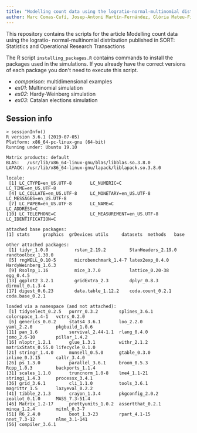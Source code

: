 ```yaml
---
title: "Modelling count data using the logratio-normal-multinomial distribution"
author: Marc Comas-Cufí, Josep-Antoni Martín-Fernández, Glòria Mateu-Figueras, Javier Palarea-Albaladejo
---
```


This repository contains the scripts for the article Modelling count data using the logratio- normal-multinomial distribution published in SORT: Statistics and Operational Research Transactions

The R script `installing_packages.R` contains commands to install the packages used in the simulations. If you already have the correct versions of each package you don't need to execute this script.

* _comparison_: multidimensional examples
* _ex01_: Multinomial simulation
* _ex02_: Hardy-Weinberg simulation
* _ex03_: Catalan elections simulation


## Session info

```
> sessionInfo()
R version 3.6.1 (2019-07-05)
Platform: x86_64-pc-linux-gnu (64-bit)
Running under: Ubuntu 19.10

Matrix products: default
BLAS:   /usr/lib/x86_64-linux-gnu/blas/libblas.so.3.8.0
LAPACK: /usr/lib/x86_64-linux-gnu/lapack/liblapack.so.3.8.0

locale:
 [1] LC_CTYPE=en_US.UTF-8       LC_NUMERIC=C               LC_TIME=en_US.UTF-8       
 [4] LC_COLLATE=en_US.UTF-8     LC_MONETARY=en_US.UTF-8    LC_MESSAGES=en_US.UTF-8   
 [7] LC_PAPER=en_US.UTF-8       LC_NAME=C                  LC_ADDRESS=C              
[10] LC_TELEPHONE=C             LC_MEASUREMENT=en_US.UTF-8 LC_IDENTIFICATION=C       

attached base packages:
[1] stats     graphics  grDevices utils     datasets  methods   base     

other attached packages:
 [1] tidyr_1.0.0          rstan_2.19.2         StanHeaders_2.19.0   randtoolbox_1.30.0  
 [5] rngWELL_0.10-5       microbenchmark_1.4-7 latex2exp_0.4.0      HardyWeinberg_1.6.3 
 [9] Rsolnp_1.16          mice_3.7.0           lattice_0.20-38      egg_0.4.5           
[13] ggplot2_3.2.1        gridExtra_2.3        dplyr_0.8.3          dirmult_0.1.3-4     
[17] digest_0.6.23        data.table_1.12.2    coda.count_0.2.1     coda.base_0.2.1     

loaded via a namespace (and not attached):
 [1] tidyselect_0.2.5   purrr_0.3.2        splines_3.6.1      colorspace_1.4-1   vctrs_0.2.0       
 [6] generics_0.0.2     stats4_3.6.1       loo_2.2.0          yaml_2.2.0         pkgbuild_1.0.6    
[11] pan_1.6            survival_2.44-1.1  rlang_0.4.0        jomo_2.6-10        pillar_1.4.2      
[16] nloptr_1.2.1       glue_1.3.1         withr_2.1.2        matrixStats_0.55.0 lifecycle_0.1.0   
[21] stringr_1.4.0      munsell_0.5.0      gtable_0.3.0       inline_0.3.15      callr_3.4.0       
[26] ps_1.3.0           parallel_3.6.1     broom_0.5.3        Rcpp_1.0.3         backports_1.1.4   
[31] scales_1.1.0       truncnorm_1.0-8    lme4_1.1-21        stringi_1.4.3      processx_3.4.1    
[36] grid_3.6.1         cli_1.1.0          tools_3.6.1        magrittr_1.5       lazyeval_0.2.2    
[41] tibble_2.1.3       crayon_1.3.4       pkgconfig_2.0.2    zeallot_0.1.0      MASS_7.3-51.4     
[46] Matrix_1.2-17      prettyunits_1.0.2  assertthat_0.2.1   minqa_1.2.4        mitml_0.3-7       
[51] R6_2.4.0           boot_1.3-23        rpart_4.1-15       nnet_7.3-12        nlme_3.1-141      
[56] compiler_3.6.1      
```
